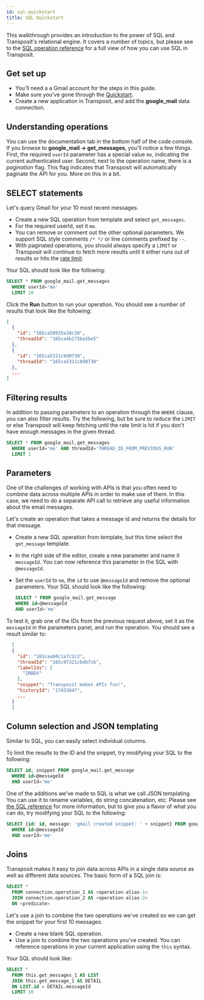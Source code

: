 ```yaml
---
id: sql-quickstart
title: SQL Quickstart
---
```


This walkthrough provides an introduction to the power of SQL and Transposit's relational engine. It covers a number of topics, but please see to the [SQL operation reference](../references/sql-operations.md) for a full view of how you can use SQL in Transposit.

## Get set up

* You'll need a a Gmail account for the steps in this guide.
* Make sure you've gone through the [Quickstart](quickstart.md).
* Create a new application in Transposit, and add the **google\_mail** data connection.

## Understanding operations

You can use the documentation tab in the bottom half of the code console. If you browse to **google_mail → get_messages**, you'll notice a few things. First, the required `userId` parameter has a special value `me`, indicating the current authenticated user. Second, next to the operation name, there is a _pagination_ flag. This flag indicates that Transposit will automatically paginate the API for you. More on this in a bit.

## SELECT statements

Let's query Gmail for your 10 most recent messages.

* Create a new SQL operation from template and select `get_messages`.
* For the required userId, set it `me`.
* You can remove or comment out the other optional parameters. We support SQL style comments `/* */` or line comments prefixed by `--`.
* With paginated operations, you should always specify a `LIMIT` or Transposit will continue to fetch more results until it either runs out of results or hits the [rate limit](../references/faq.md).

Your SQL should look like the following:

```sql
SELECT * FROM google_mail.get_messages
  WHERE userId='me'
  LIMIT 10
```

Click the **Run** button to run your operation. You should see a number of results that look like the following:

```json
[
  {
    "id": "165ca58935a38c30",
    "threadId": "165ca4b175ba5be5"
  },
  {
    "id": "165ca5311c9d0730",
    "threadId": "165ca5311c9d0730"
  },
  ...
]
```

## Filtering results

In addition to passing parameters to an operation through the `WHERE` clause, you can also filter results. Try the following, but be sure to reduce the `LIMIT` or else Transposit will keep fetching until the rate limit is hit if you don't have enough messages in the given thread.

```sql
SELECT * FROM google_mail.get_messages
  WHERE userId='me' AND threadId='THREAD_ID_FROM_PREVIOUS_RUN'
  LIMIT 1
```

## Parameters

One of the challenges of working with APIs is that you often need to combine data across multiple APIs in order to make use of them. In this case, we need to do a separate API call to retrieve any useful information about the email messages.

Let's create an operation that takes a message id and returns the details for that message.

* Create a new SQL operation from template, but this time select the `get_message` template.
* In the right side of the editor, create a new parameter and name it `messageId`. You can now reference this parameter in the SQL with `@messageId`.
* Set the `userId` to `me`, the `id` to use `@messageId` and remove the optional parameters. Your SQL should look like the following:

  ```sql
  SELECT * FROM google_mail.get_message
  WHERE id=@messageId
  AND userId='me'
  ```

To test it, grab one of the IDs from the previous request above, set it as the `messageId` in the parameters panel, and run the operation. You should see a result similar to:

```json
  [
  {
    "id": "165caab0c1a7c2c2",
    "threadId": "165c97321cbdb7cb",
    "labelIds": [
      "INBOX"
    ],
    "snippet": "Transposit makes APIs fun!",
    "historyId": "17433647",
    ...
  }
  ]
```

## Column selection and JSON templating

Similar to SQL, you can easily select individual columns.

To limit the results to the ID and the snippet, try modifying your SQL to the following:

```sql
SELECT id, snippet FROM google_mail.get_message
  WHERE id=@messageId
  AND userId='me'
```

One of the additions we've made to SQL is what we call JSON templating. You can use it to rename variables, do string concatenation, etc. Please see [the SQL reference](../references/sql-operations.md) for more information, but to give you a flavor of what you can do, try modifying your SQL to the following:

```sql
SELECT {id: id, message: 'gmail created snippet: ' + snippet} FROM google_mail.get_message
  WHERE id=@messageId
  AND userId='me'
```

## Joins

Transposit makes it easy to join data across APIs in a single data source as well as different data sources. The basic form of a SQL join is:

```sql
SELECT *
  FROM connection.operation_1 AS <operation-alias-1>
  JOIN connection.operation_2 AS <operation-alias-2>
  ON <predicate>
```

Let's use a join to combine the two operations we've created so we can get the snippet for your first 10 messages.

* Create a new blank SQL operation.
* Use a join to combine the two operations you've created. You can reference operations in your current application using the `this` syntax.

Your SQL should look like:

```sql
SELECT *
  FROM this.get_messages_1 AS LIST
  JOIN this.get_message_1 AS DETAIL
  ON LIST.id = DETAIL.messageId
  LIMIT 10
```

